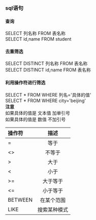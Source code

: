 ### sql语句

#### 查询
  SELECT 列名称 FROM 表名称  
  SELECT id,name FROM student

#### 去重筛选
  SELECT DISTINCT 列名称 FROM 表名称  
  SELECT DISTINCT id,name FROM 表名称

#### 利用操作符进行筛选
  SELECT * FROM WHERE 列名='具体的值'  
  SELECT * FROM WHERE city='beijing'  
**注意**  
如果具体的值是 文本值 加单引号  
如果具体的值是 数值 不加引号  

|操作符|描述|
| :-------- |:--: |
|=|等于|
|<>|不等于|
|>|大于|
|<|小于|
|>=|大于等于|
|<=|小于等于|
|BETWEEN|在某个范围|
|LIKE|搜索某种模式|

